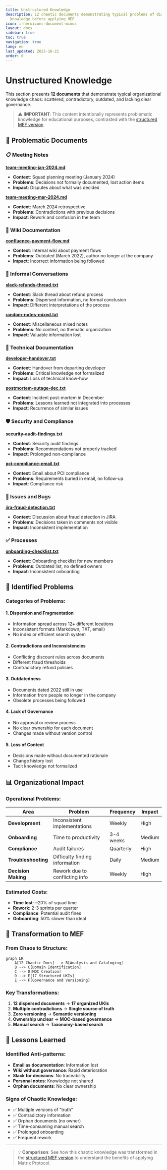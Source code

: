 ```yaml
---
title: Unstructured Knowledge
description: 12 chaotic documents demonstrating typical problems of dispersed
  knowledge before applying MEF
icon: i-heroicons-document-minus
layout: docs
sidebar: true
toc: true
navigation: true
lang: en
last_updated: 2025-10-21
order: 0
---
```

# Unstructured Knowledge

This section presents **12 documents** that demonstrate typical organizational knowledge chaos: scattered, contradictory, outdated, and lacking clear governance.

> ⚠️ **IMPORTANT**: This content intentionally represents problematic knowledge for educational purposes, contrasted with the [structured MEF version](../structured).

## 📂 Problematic Documents

### 📋 Meeting Notes
**[team-meeting-jan-2024.md](./team-meeting-jan-2024.md)**
- **Context**: Squad planning meeting (January 2024)
- **Problems**: Decisions not formally documented, lost action items
- **Impact**: Disputes about what was decided

**[team-meeting-mar-2024.md](./team-meeting-mar-2024.md)**
- **Context**: March 2024 retrospective
- **Problems**: Contradictions with previous decisions
- **Impact**: Rework and confusion in the team

### 📖 Wiki Documentation
**[confluence-payment-flow.md](./confluence-payment-flow.md)**
- **Context**: Internal wiki about payment flows
- **Problems**: Outdated (March 2022), author no longer at the company
- **Impact**: Incorrect information being followed

### 💬 Informal Conversations
**[slack-refunds-thread.txt](./slack-refunds-thread.txt)**
- **Context**: Slack thread about refund process
- **Problems**: Dispersed information, no formal conclusion
- **Impact**: Different interpretations of the process

**[random-notes-mixed.txt](./random-notes-mixed.txt)**
- **Context**: Miscellaneous mixed notes
- **Problems**: No context, no thematic organization
- **Impact**: Valuable information lost

### 🔧 Technical Documentation
**[developer-handover.txt](./developer-handover.txt)**
- **Context**: Handover from departing developer
- **Problems**: Critical knowledge not formalized
- **Impact**: Loss of technical know-how

**[postmortem-outage-dec.txt](./postmortem-outage-dec.txt)**
- **Context**: Incident post-mortem in December
- **Problems**: Lessons learned not integrated into processes
- **Impact**: Recurrence of similar issues

### 🛡️ Security and Compliance
**[security-audit-findings.txt](./security-audit-findings.txt)**
- **Context**: Security audit findings
- **Problems**: Recommendations not properly tracked
- **Impact**: Prolonged non-compliance

**[pci-compliance-email.txt](./pci-compliance-email.txt)**
- **Context**: Email about PCI compliance
- **Problems**: Requirements buried in email, no follow-up
- **Impact**: Compliance risk

### 🐛 Issues and Bugs
**[jira-fraud-detection.txt](./jira-fraud-detection.txt)**
- **Context**: Discussion about fraud detection in JIRA
- **Problems**: Decisions taken in comments not visible
- **Impact**: Inconsistent implementation

### ✅ Processes
**[onboarding-checklist.txt](./onboarding-checklist.txt)**
- **Context**: Onboarding checklist for new members
- **Problems**: Outdated list, no defined owners
- **Impact**: Inconsistent onboarding

## 🚨 Identified Problems

### Categories of Problems:

#### 1. **Dispersion and Fragmentation**
- Information spread across 12+ different locations
- Inconsistent formats (Markdown, TXT, email)
- No index or efficient search system

#### 2. **Contradictions and Inconsistencies**
- Conflicting discount rules across documents
- Different fraud thresholds
- Contradictory refund policies

#### 3. **Outdatedness**
- Documents dated 2022 still in use
- Information from people no longer in the company
- Obsolete processes being followed

#### 4. **Lack of Governance**
- No approval or review process
- No clear ownership for each document
- Changes made without version control

#### 5. **Loss of Context**
- Decisions made without documented rationale
- Change history lost
- Tacit knowledge not formalized

## 📊 Organizational Impact

### Operational Problems:
| Area | Problem | Frequency | Impact |
|------|---------|-----------|--------|
| **Development** | Inconsistent implementations | Weekly | High |
| **Onboarding** | Time to productivity | 3-4 weeks | Medium |
| **Compliance** | Audit failures | Quarterly | High |
| **Troubleshooting** | Difficulty finding information | Daily | Medium |
| **Decision Making** | Rework due to conflicting info | Weekly | High |

### Estimated Costs:
- **Time lost**: ~20% of squad time
- **Rework**: 2-3 sprints per quarter
- **Compliance**: Potential audit fines
- **Onboarding**: 50% slower than ideal

## 🔄 Transformation to MEF

### From Chaos to Structure:
```mermaid
graph LR
    A[12 Chaotic Docs] --> B[Analysis and Cataloging]
    B --> C[Domain Identification]
    C --> D[MOC Creation]
    D --> E[17 Structured UKIs]
    E --> F[Governance and Versioning]
```

### Key Transformations:
1. **12 dispersed documents** → **17 organized UKIs**
2. **Multiple contradictions** → **Single source of truth**
3. **Zero versioning** → **Semantic versioning**
4. **Ownership unclear** → **MOC-based governance**
5. **Manual search** → **Taxonomy-based search**

## 🎯 Lessons Learned

### Identified Anti-patterns:
- **Email as documentation**: Information lost
- **Wiki without governance**: Rapid deterioration
- **Slack for decisions**: No traceability
- **Personal notes**: Knowledge not shared
- **Orphan documents**: No clear ownership

### Signs of Chaotic Knowledge:
- ✅ Multiple versions of "truth"
- ✅ Contradictory information
- ✅ Orphan documents (no owner)
- ✅ Time-consuming manual search
- ✅ Prolonged onboarding
- ✅ Frequent rework

---

> 💡 **Comparison**: See how this chaotic knowledge was transformed in the [structured MEF version](../structured) to understand the benefits of applying Matrix Protocol.